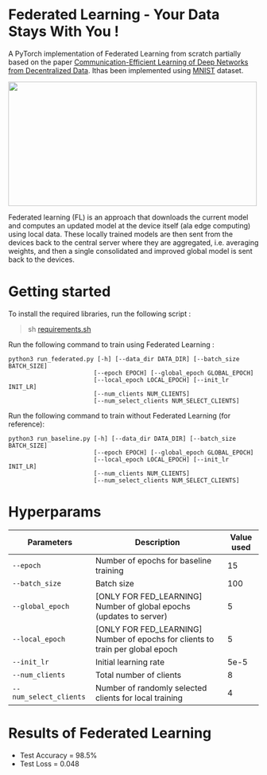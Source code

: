 # Federated Learning - Your Data Stays With You !
A PyTorch implementation of Federated Learning from scratch partially based on the paper [Communication-Efficient Learning of Deep Networks from Decentralized Data](https://arxiv.org/abs/1602.05629). Ithas been implemented using [MNIST](http://yann.lecun.com/exdb/mnist/) dataset.

<img src="https://user-images.githubusercontent.com/74488693/147395776-4930a16b-ef23-44a7-9f58-6f65a2deb208.png" height="250" width="500">

Federated learning (FL) is an approach that downloads the current model and computes an updated model at the device itself (ala edge computing) using local data. These locally trained models are then sent from the devices back to the central server where they are aggregated, i.e. averaging weights, and then a single consolidated and improved global model is sent back to the devices.

# Getting started
To install the required libraries, run the following script :
> sh [requirements.sh](requirements.sh)

Run the following command to train using Federated Learning :
```
python3 run_federated.py [-h] [--data_dir DATA_DIR] [--batch_size BATCH_SIZE]
                        [--epoch EPOCH] [--global_epoch GLOBAL_EPOCH]
                        [--local_epoch LOCAL_EPOCH] [--init_lr INIT_LR]
                        [--num_clients NUM_CLIENTS]
                        [--num_select_clients NUM_SELECT_CLIENTS]

```
Run the following command to train without Federated Learning (for reference):
```
python3 run_baseline.py [-h] [--data_dir DATA_DIR] [--batch_size BATCH_SIZE]
                        [--epoch EPOCH] [--global_epoch GLOBAL_EPOCH]
                        [--local_epoch LOCAL_EPOCH] [--init_lr INIT_LR]
                        [--num_clients NUM_CLIENTS]
                        [--num_select_clients NUM_SELECT_CLIENTS]

```

# Hyperparams 

| Parameters | Description | Value used |
| --- | --- | --- |
| `--epoch` | Number of epochs for baseline training| 15 |
| `--batch_size` | Batch size | 100 | 
| `--global_epoch` | [ONLY FOR FED_LEARNING] Number of global epochs (updates to server) | 5 |
| `--local_epoch` | [ONLY FOR FED_LEARNING] Number of epochs for clients to train per global epoch | 5 |
| `--init_lr` | Initial learning rate | 5e-5 |
| `--num_clients` | Total number of clients | 8 |
| `--num_select_clients` | Number of randomly selected clients for local training | 4 |

# Results of Federated Learning
* Test Accuracy = 98.5%
* Test Loss = 0.048 




